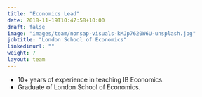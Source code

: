 ```yaml
---
title: "Economics Lead"
date: 2018-11-19T10:47:58+10:00
draft: false
image: "images/team/nonsap-visuals-kMJp7620W6U-unsplash.jpg"
jobtitle: "London School of Economics"
linkedinurl: ""
weight: 7
layout: team
---
```


- 10+ years of experience in teaching IB Economics.
- Graduate of London School of Economics.
